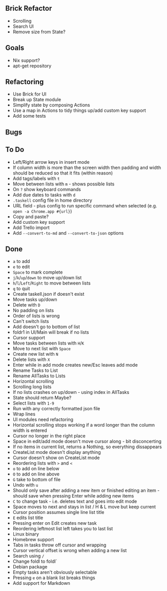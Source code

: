 ## Brick Refactor

- Scrolling
- Search UI
- Remove size from State?

## Goals

- Nix support?
- apt-get repository

## Refactoring

- Use Brick for UI
- Break up State module
- Simplify state by composing Actions
- Use a map in Actions to tidy things up/add custom key support
- Add some tests

## Bugs


## To Do

- Left/Right arrow keys in insert mode
- If column width is more than the screen width then padding and width should be reduced so that it fits (within reason)
- Add tags/labels with `t`
- Move between lists with `m` - shows possible lists
- On `?` show keyboard commands
- Add due dates to tasks with `d`
- `.taskell` config file in home directory
- URL field - plus config to run specific command when selected (e.g. `open -a Chrome.app #{url}`)
- Copy and paste?
- Add custom key support
- Add Trello import
- Add `--convert-to-md` and `--convert-to-json` options

## Done

- `a` to add
- `e` to edit
- `Space` to mark complete
- `j`/`k`/`up`/`down` to move up/down list
- `h`/`l`/`Left`/`Right` to move between lists
- `q` to quit
- Create taskell.json if doesn't exist
- Move tasks up/down
- Delete with `D`
- No padding on lists
- Order of lists is wrong
- Can't switch lists
- Add doesn't go to bottom of list
- foldr1 in UI/Main will break if no lists
- Cursor support
- Move tasks between lists with `H`/`K`
- Move to next list with `Space`
- Create new list with `N`
- Delete lists with `X`
- Enter while in add mode creates new/Esc leaves add mode
- Rename Tasks to List
- Rename AllTasks to Lists
- Horizontal scrolling
- Scrolling long lists
- If no lists crashes on up/down - using index in AllTasks
- State should return Maybe?
- Select lists with `1-9`
- Run with any correctly formatted json file
- Wrap lines
- UI modules need refactoring
- Horizontal scrolling stops working if a word longer than the column width is entered
- Cursor no longer in the right place
- Space in edit/add mode doesn't move cursor along - bit disconcerting
- If no items in current list, returns a Nothing, so everything dissappears
- CreateList mode doesn't display anything
- Cursor doesn't show on CreateList mode
- Reordering lists with `>` and `<`
- `o` to add on line below
- `O` to add on line above
- `G` take to bottom of file
- Undo with `u`
- Should only save after adding a new item or finished editing an item - should save when pressing Enter while adding new items
- `C` to change task - i.e. deletes text and goes into edit mode
- Space moves to next and stays in list / H & L move but keep current
- Cursor position assumes single line list title
- `E` edits list title
- Pressing enter on Edit creates new task
- Reordering leftmost list left takes you to last list
- Linux binary
- Homebrew support
- Tabs in tasks throw off cursor and wrapping
- Cursor vertical offset is wrong when adding a new list
- Search using `/`
- Change foldl to foldl`
- Debian package
- Empty tasks aren't obviously selectable
- Pressing `e` on a blank list breaks things
- Add support for Markdown
